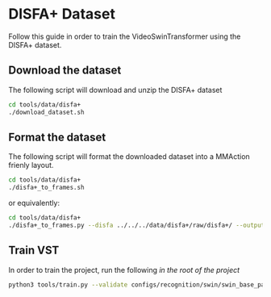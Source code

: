 # DISFA+ Dataset

Follow this guide in order to train the VideoSwinTransformer using the
DISFA+ dataset.

## Download the dataset

The following script will download and unzip the DISFA+ dataset

```bash
cd tools/data/disfa+
./download_dataset.sh
```

## Format the dataset

The following script will format the downloaded dataset into a
MMAction frienly layout.

```bash
cd tools/data/disfa+
./disfa+_to_frames.sh
```

or equivalently:

```bash
cd tools/data/disfa+
./disfa+_to_frames.py --disfa ../../../data/disfa+/raw/disfa+/ --output ../../../data/disfa+/
```

## Train VST

In order to train the project, run the following *in the root of the project*

```bash
python3 tools/train.py --validate configs/recognition/swin/swin_base_patch244_window877_disfa+_22k.py
```
